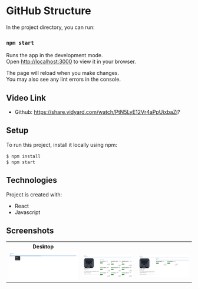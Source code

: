 # GitHub Structure

In the project directory, you can run:

### `npm start`

Runs the app in the development mode.\
Open [http://localhost:3000](http://localhost:3000) to view it in your browser.

The page will reload when you make changes.\
You may also see any lint errors in the console.

## Video Link

-  Github: https://share.vidyard.com/watch/PtN5LyE12Vr4aPpUixbaZi?

## Setup

To run this project, install it locally using npm:

```
$ npm install
$ npm start
```

## Technologies

Project is created with:

-  React
-  Javascript

## Screenshots

<table>
  <tr>
    <tr>
    <th>Desktop</th>
    </tr>
  </tr>
    <td> <img src="public/Images/Screenshot_1.png" alt="1"></td>
    <td><img src="public/Images/Screenshot_2.png" alt="2"></td>
    <td><img src="public/Images/Screenshot_3.png" alt="2"></td>
   </tr> 
      
</table>
